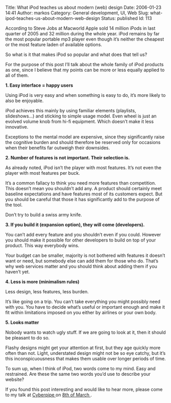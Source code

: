 Title: What iPod teaches us about modern (web) design
Date: 2006-01-23 14:41
Author: markos
Category: General development, UI, Web
Slug: what-ipod-teaches-us-about-modern-web-design
Status: published
Id: 113

<html>
 <body>
  <div>
   <p>
    According to Steve Jobs at Macworld Apple sold 14 million iPods in last quarter of 2005 and 32 million during the whole year. iPod remains by far the most popular portable mp3 player even though it’s neither the cheapest or the most feature laden of available options.
   </p>
   <p>
    So what is it that makes iPod so popular and what does that tell us?
   </p>
   <p>
    For the purpose of this post I’ll talk about the whole family of iPod products as one, since I believe that my points can be more or less equally applied to all of them.
   </p>
   <p>
    <strong>
     1. Easy interface = happy users
    </strong>
   </p>
   <p>
    Using iPod is very easy and when something is easy to do, it’s more likely to also be enjoyable.
   </p>
   <p>
    iPod achieves this mainly by using familiar elements (playlists, slideshows…) and sticking to simple usage model. Even wheel is just an evolved volume knob from hi-fi equipment. Which doesn’t make it less innovative.
   </p>
   <p>
    Exceptions to the mental model are expensive, since they significantly raise the cognitive burden and should therefore be reserved only for occasions when their benefits far outweigh their downsides.
   </p>
   <p>
    <strong>
     2. Number of features is not important. Their selection is.
    </strong>
   </p>
   <p>
    As already noted, iPod isn’t the player with most features. It’s not even the player with most features per buck.
   </p>
   <p>
    It’s a common fallacy to think you need more features than competition. This doesn’t mean you shouldn’t add any. A product should certainly meet baseline expectations and have features most of its customers expect. But you should be careful that those it has significantly add to the purpose of the tool.
   </p>
   <p>
    Don’t try to build a swiss army knife.
   </p>
   <p>
    <strong>
     3. If you build it (expansion option), they will come (developers).
    </strong>
   </p>
   <p>
    You can’t add every feature and you shouldn’t even if you could. However you should make it possible for other developers to build on top of your product. This way everybody wins.
   </p>
   <p>
    Your budget can be smaller, majority is not bothered with features it doesn’t want or need, but somebody else can add them for those who do. That’s why web services matter and you should think about adding them if you haven’t yet.
   </p>
   <p>
    <strong>
     4. Less is more (minimalism rules)
    </strong>
   </p>
   <p>
    Less design, less features, less burden.
   </p>
   <p>
    It’s like going on a trip. You can’t take everything you might possibly need with you. You have to decide what’s useful or important enough and make it fit within limitations imposed on you either by airlines or your own body.
   </p>
   <p>
    <strong>
     5. Looks matter
    </strong>
   </p>
   <p>
    Nobody wants to watch ugly stuff. If we are going to look at it, then it should be pleasant to do so.
   </p>
   <p>
    Flashy designs might get your attention at first, but they age quickly more often than not. Light, understated design might not be so eye catchy, but it’s this inconspicuousness that makes them usable over longer periods of time.
   </p>
   <p>
    To sum up, when I think of iPod, two words come to my mind. Easy and restrained. Are these the same two words you’d use to describe your website?
   </p>
   <p>
    If you found this post interesting and would like to hear more, please come to my talk at
    <a href="http://www.kiberpipa.org/">
     Cyberpipe
    </a>
    on
    <a href="http://web.zen.si/prihajajoca-predavanja/">
     8th of March
    </a>
    .
   </p>
  </div>
 </body>
</html>